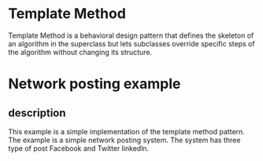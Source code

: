 
# Template Method

Template Method is a behavioral design pattern that defines the skeleton of an algorithm in the superclass but lets subclasses override specific steps of the algorithm without changing its structure.




# Network posting example


## description

This example is a simple implementation of the template method pattern. The example is a simple network posting system. The system has three  type of post Facebook and Twitter linkedln. 



